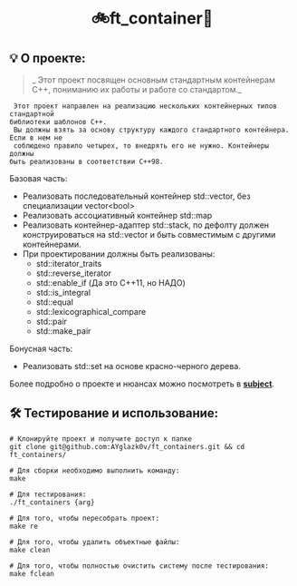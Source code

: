 
<h1 align="center">
🚲ft_container🩼
</h1>

## 💡 О проекте:

> _ Этот проект посвящен основным стандартным контейнерам С++, пониманию их работы и работе со стандартом._

	 Этот проект направлен на реализацию нескольких контейнерных типов стандартной
	библиотеки шаблонов С++.
	 Вы должны взять за основу структуру каждого стандартного контейнера. Если в нем не
	 соблюдено правило четырех, то внедрять его не нужно. Контейнеры должны
	быть реализованы в соответствии С++98.


Базовая часть:
- Реализовать последовательный контейнер std::vector, без специализации vector\<bool>
- Реализовать ассоциативный контейнер std::map
- Реализовать контейнер-адаптер std::stack, по дефолту должен конструироваться на std::vector и быть совместимым с другими контейнерами.
- При проектировании должны быть реализованы: 
	- std::iterator_traits
	- std::reverse_iterator
	- std::enable_if (Да это С++11, но НАДО)
	- std::is_integral
	- std::equal
	- std::lexicographical_compare
	- std::pair
	- std::make_pair

Бонусная часть:
 *  Реализовать std::set на основе красно-черного дерева.
	
Более подробно о проекте и нюансах можно посмотреть в  [**subject**](https://github.com/AYglazk0v/ft_containers/blob/main/additionally/en.subject.pdf).

## 🛠 Тестирование и использование:

	# Клонируйте проект и получите доступ к папке
	git clone git@github.com:AYglazk0v/ft_containers.git && cd ft_containers/

	# Для сборки необходимо выполнить команду:
	make
	
	# Для тестирования:
	./ft_containers {arg}
	
	# Для того, чтобы пересобрать проект:
	make re
	
	# Для того, чтобы удалить объектные файлы:
	make clean
	
	# Для того, чтобы полностью очистить систему после тестирования:
	make fclean
		
	


